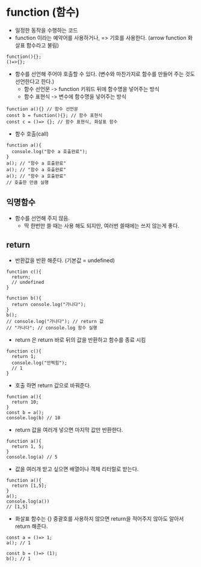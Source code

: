 # function (함수)

- 일정한 동작을 수행하는 코드
- function 이라는 예약어를 사용하거나, => 기호를 사용한다. (arrow function 화살표 함수라고 불림)

```
function(){};
()=>{};
```

- 함수를 선언해 주어야 호출할 수 있다. (변수와 마찬가지로 함수를 만들어 주는 것도 선언한다고 한다.)
  - 함수 선언문 -> function 키워드 뒤에 함수명을 넣어주는 방식
  - 함수 표현식 -> 변수에 함수명을 넣어주는 방식

```
function a(){} // 함수 선언문
const b = function(){}; // 함수 표현식
const c = ()=> {}; // 함수 표현식, 화살표 함수
```

- 함수 호출(call)

```
function a(){
  console.log("함수 a 호출완료");
}
a(); // "함수 a 호출완료"
a(); // "함수 a 호출완료"
a(); // "함수 a 호출완료"
// 호출한 만큼 실행
```

## 익명함수

- 함수를 선언해 주지 않음.
  - 딱 한번만 쓸 때는 사용 해도 되지만, 여러번 쓸때에는 쓰지 않는게 좋다.

## return

- 반환값을 반환 해준다. (기본값 = undefined)

```
function c(){
  return;
  // undefined
}
```

```
function b(){
  return console.log("가나다");
}
b();
// console.log("가나다"); // return 값
// "가나다"; // console.log 함수 실행
```

- return 은 return 바로 뒤의 값을 반환하고 함수를 종료 시킴

```
function c(){
  return 1;
  console.log("안찍힘");
  // 1
}
```

- 호출 하면 return 값으로 바꿔준다.

```
function a(){
  return 10;
}
const b = a();
console.log(b) // 10
```

- return 값을 여러개 넣으면 마지막 값만 반환한다.

```
function a(){
  return 1, 5;
}
console.log(a) // 5
```

- 값을 여러개 받고 싶으면 배열이나 객체 리터럴로 받는다.

```
function a(){
  return [1,5];
}
a();
console.log(a())
// [1,5]
```

- 화살표 함수는 {} 중괄호를 사용하지 않으면 return을 적어주지 않아도 알아서 return 해준다.

```
const a = ()=> 1;
a(); // 1

const b = ()=> (1);
b(); // 1
```
